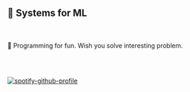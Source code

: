 ##  🦄 Systems for ML
<br></br>
🤖 Programming for fun. Wish you solve interesting problem.

<br></br>


[![spotify-github-profile](https://spotify-github-profile.vercel.app/api/view?uid=6p3x33oa0x0tbc08u2v8n9e7o&cover_image=true&theme=default)](https://github.com/kittinan/spotify-github-profile)

<!--
**EvanLyu732/EvanLyu732** is a ✨ _special_ ✨ repository because its `README.md` (this file) appears on your GitHub profile.

Here are some ideas to get you started:

- 🔭 I’m currently working on ...
- 🌱 I’m currently learning ...
- 👯 I’m looking to collaborate on ...
- 🤔 I’m looking for help with ...
- 💬 Ask me about ...
- 📫 How to reach me: ...
- 😄 Pronouns: ...
- ⚡ Fun fact: ...
-->
